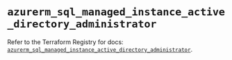 # `azurerm_sql_managed_instance_active_directory_administrator`

Refer to the Terraform Registry for docs: [`azurerm_sql_managed_instance_active_directory_administrator`](https://registry.terraform.io/providers/hashicorp/azurerm/3.98.0/docs/resources/sql_managed_instance_active_directory_administrator).
